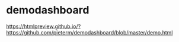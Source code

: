 # demodashboard

https://htmlpreview.github.io/?https://github.com/pieterm/demodashboard/blob/master/demo.html
